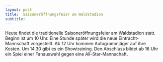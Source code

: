 ```yaml
---
layout: post
title:  Saisoneröffnungsfeier am Waldstadion
subtitle:  
---
```


Heute findet die traditionelle Saisoneröffnungsfeier am Waldstadion statt. Beginn ist um 10 Uhr. Eine Stunde später wird die neue Eintracht-Mannschaft vorgestellt. Ab 12 Uhr kommen Autogrammjäger auf ihre Kosten. Um 14.30 gibt es ein Showtraining. Den Abschluss bildet ab 16 Uhr ein Spiel einer Fanauswahl gegen eine All-Star-Mannschaft.


